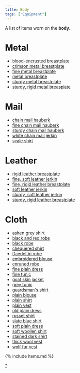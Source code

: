 ```yaml
---
title: Body
tags: ["Equipment"]
---
```

A list of items worn on the **body**.

# Metal

- [blood-encrusted breastplate](blood-encrusted_breastplate "wikilink")
- [crimson metal breastplate](crimson_metal_breastplate "wikilink")
- [fine metal breastplate](fine_metal_breastplate "wikilink")
- [metal breastplate](metal_breastplate "wikilink")
- [sturdy metal breastplate](sturdy_metal_breastplate "wikilink")
- [sturdy, rigid metal
  breasplate](sturdy,_rigid_metal_breasplate "wikilink")

# Mail

- [chain mail hauberk](chain_mail_hauberk "wikilink")
- [fine chain mail hauberk](fine_chain_mail_hauberk "wikilink")
- [sturdy chain mail hauberk](sturdy_chain_mail_hauberk "wikilink")
- [white chain mail jerkin](white_chain_mail_jerkin "wikilink")
- [scale shirt](scale_shirt "wikilink")

# Leather

- [rigid leather breastplate](rigid_leather_breastplate "wikilink")
- [fine, soft leather jerkin](fine,_soft_leather_jerkin "wikilink")
- [fine, rigid leather
  breastplate](fine,_rigid_leather_breastplate "wikilink")
- [soft leather jerkin](soft_leather_jerkin "wikilink")
- [sturdy, soft leather jerkin](sturdy,_soft_leather_jerkin "wikilink")
- [sturdy, rigid leather
  breastplate](sturdy,_rigid_leather_breastplate "wikilink")

# Cloth

- [ashen grey shirt](ashen_grey_shirt "wikilink")
- [black and red robe](black_and_red_robe "wikilink")
- [black robe](black_robe "wikilink")
- [chequered shirt](chequered_shirt "wikilink")
- [Daedeltiri robe](Daedeltiri_robe "wikilink")
- [embroidered blouse](embroidered_blouse "wikilink")
- [enruned robe](enruned_robe "wikilink")
- [fine plain dress](fine_plain_dress "wikilink")
- [fine tunic](fine_tunic "wikilink")
- [goat skin jacket](goat_skin_jacket "wikilink")
- [grey tunic](grey_tunic "wikilink")
- [guardsman's shirt](guardsman's_shirt "wikilink")
- [plain blouse](plain_blouse "wikilink")
- [plain shirt](plain_shirt "wikilink")
- [plain vest](plain_vest "wikilink")
- [old plain dress](old_plain_dress "wikilink")
- [russet shirt](russet_shirt "wikilink")
- [slate blue shirt](slate_blue_shirt "wikilink")
- [soft plain dress](soft_plain_dress "wikilink")
- [soft woollen shirt](soft_woollen_shirt "wikilink")
- [stained dark shirt](stained_dark_shirt "wikilink")
- [thick wool vest](thick_wool_vest "wikilink")
- [wolf fur vest](wolf_fur_vest "wikilink")

{% include Items.md %}

[\*](Category:Body_items "wikilink")